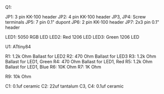 Q1: 

JP1: 3 pin KK-100 header
JP2: 4 pin KK-100 header
JP3, JP4: Screw terminals
JP5: 7 pin 0.1" dupont
JP6: 2 pin KK-100 header
JP7: 2x3 pin 0.1" header

LED1: 5050 RGB LED
LED2: Red 1206 LED
LED3: Green 1206 LED

U1: ATtiny84


R1: 1.2k Ohm Ballast for LED2
R2: 470 Ohm Ballast for LED3
R3: 1.2k Ohm Ballast for LED1, Green
R4: 470 Ohm Ballast for LED1, Red
R5: 1.2k Ohm Ballast for LED1, Blue
R6: 10K Ohm
R7: 1K Ohm

R9: 10k Ohm

C1: 0.1uf ceramic
C2: 22uf tantalum
C3, C4: 0.1uf ceramic

